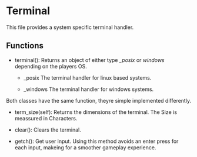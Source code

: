 # Terminal
This file provides a system specific terminal handler.

## Functions
- terminal():
	Returns an object of either type *_posix* or *windows*
	depending on the players OS.

	- \_posix
		The terminal handler for linux based systems.

	- \_windows
		The terminal handler for windows systems.

Both classes have the same function, theyre simple implemented 
differently.

- term_size(self):
	Returns the dimensions of the terminal.
	The Size is meassured in Characters.

- clear():
	Clears the terminal.

- getch():
	Get user input.
	Using this method avoids an enter press 
	for each input, makeing for a smoother gameplay
	experience.	
 
